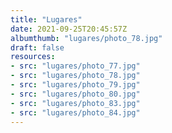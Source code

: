 ```yaml
---
title: "Lugares"
date: 2021-09-25T20:45:57Z
albumthumb: "lugares/photo_78.jpg"
draft: false
resources:
- src: "lugares/photo_77.jpg"
- src: "lugares/photo_78.jpg"
- src: "lugares/photo_79.jpg"
- src: "lugares/photo_80.jpg"
- src: "lugares/photo_83.jpg"
- src: "lugares/photo_84.jpg"
---
```

